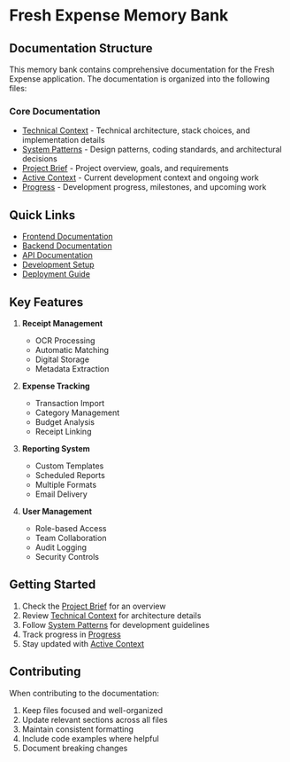 # Fresh Expense Memory Bank

## Documentation Structure

This memory bank contains comprehensive documentation for the Fresh Expense application. The documentation is organized into the following files:

### Core Documentation

- [Technical Context](./techContext.md) - Technical architecture, stack choices, and implementation details
- [System Patterns](./systemPatterns.md) - Design patterns, coding standards, and architectural decisions
- [Project Brief](./projectbrief.md) - Project overview, goals, and requirements
- [Active Context](./activeContext.md) - Current development context and ongoing work
- [Progress](./progress.md) - Development progress, milestones, and upcoming work

## Quick Links

- [Frontend Documentation](../apps/frontend/README.md)
- [Backend Documentation](../apps/backend/README.md)
- [API Documentation](../apps/backend/src/docs/api.md)
- [Development Setup](../docs/development.md)
- [Deployment Guide](../docs/deployment.md)

## Key Features

1. **Receipt Management**
   - OCR Processing
   - Automatic Matching
   - Digital Storage
   - Metadata Extraction

2. **Expense Tracking**
   - Transaction Import
   - Category Management
   - Budget Analysis
   - Receipt Linking

3. **Reporting System**
   - Custom Templates
   - Scheduled Reports
   - Multiple Formats
   - Email Delivery

4. **User Management**
   - Role-based Access
   - Team Collaboration
   - Audit Logging
   - Security Controls

## Getting Started

1. Check the [Project Brief](./projectbrief.md) for an overview
2. Review [Technical Context](./techContext.md) for architecture details
3. Follow [System Patterns](./systemPatterns.md) for development guidelines
4. Track progress in [Progress](./progress.md)
5. Stay updated with [Active Context](./activeContext.md)

## Contributing

When contributing to the documentation:

1. Keep files focused and well-organized
2. Update relevant sections across all files
3. Maintain consistent formatting
4. Include code examples where helpful
5. Document breaking changes